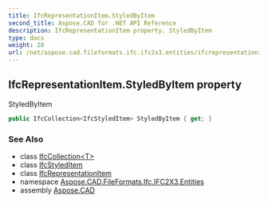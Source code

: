 ```yaml
---
title: IfcRepresentationItem.StyledByItem
second_title: Aspose.CAD for .NET API Reference
description: IfcRepresentationItem property. StyledByItem
type: docs
weight: 20
url: /net/aspose.cad.fileformats.ifc.ifc2x3.entities/ifcrepresentationitem/styledbyitem/
---
```

## IfcRepresentationItem.StyledByItem property

StyledByItem

```csharp
public IfcCollection<IfcStyledItem> StyledByItem { get; }
```

### See Also

* class [IfcCollection&lt;T&gt;](../../../aspose.cad.fileformats.ifc/ifccollection-1/)
* class [IfcStyledItem](../../ifcstyleditem/)
* class [IfcRepresentationItem](../)
* namespace [Aspose.CAD.FileFormats.Ifc.IFC2X3.Entities](../../ifcrepresentationitem/)
* assembly [Aspose.CAD](../../../)


